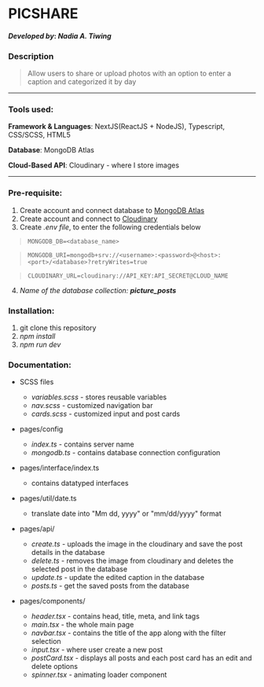 # PICSHARE

#### _Developed by_: _Nadia A. Tiwing_

### Description

> Allow users to share or upload photos with an option to enter a caption and categorized it by day

---

### Tools used:

**Framework & Languages**: NextJS(ReactJS + NodeJS), Typescript, CSS/SCSS, HTML5

**Database**: MongoDB Atlas

**Cloud-Based API**: Cloudinary - where I store images

---

### Pre-requisite:

1. Create account and connect database to [MongoDB Atlas](https://account.mongodb.com/account/register)
2. Create account and connect to [Cloudinary](https://cloudinary.com/users/register_free)
3. Create _.env file_, to enter the following credentials below

> `MONGODB_DB=<database_name>`

> `MONGODB_URI=mongodb+srv://<username>:<password>@<host>:<port>/<database>?retryWrites=true`

> `CLOUDINARY_URL=cloudinary://API_KEY:API_SECRET@CLOUD_NAME`

4. _Name of the database collection: **picture_posts**_

### Installation:

1. git clone this repository
2. _npm install_
3. _npm run dev_

### Documentation:

- SCSS files
  - _variables.scss_ - stores reusable variables
  - _nav.scss_ - customized navigation bar
  - _cards.scss_ - customized input and post cards
- pages/config

  - _index.ts_ - contains server name
  - _mongodb.ts_ - contains database connection configuration

- pages/interface/index.ts
  - contains datatyped interfaces
- pages/util/date.ts
  - translate date into "Mm dd, yyyy" or "mm/dd/yyyy" format
- pages/api/
  - _create.ts_ - uploads the image in the cloudinary and save the post details in the database
  - _delete.ts_ - removes the image from cloudinary and deletes the selected post in the database
  - _update.ts_ - update the edited caption in the database
  - _posts.ts_ - get the saved posts from the database
- pages/components/
  - _header.tsx_ - contains head, title, meta, and link tags
  - _main.tsx_ - the whole main page
  - _navbar.tsx_ - contains the title of the app along with the filter selection
  - _input.tsx_ - where user create a new post
  - _postCard.tsx_ - displays all posts and each post card has an edit and delete options
  - _spinner.tsx_ - animating loader component
